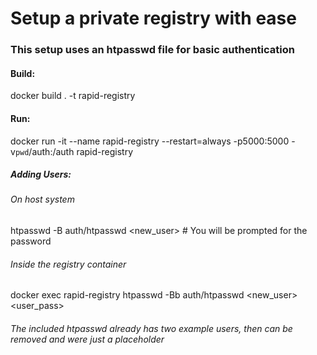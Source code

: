 # Setup a private registry with ease

### This setup uses an htpasswd file for basic authentication

#### Build:
docker build . -t rapid-registry

#### Run:
docker run -it --name rapid-registry --restart=always -p5000:5000 -v`pwd`/auth:/auth rapid-registry

##### Adding Users:
###### On host system
htpasswd -B auth/htpasswd <new_user> # You will be prompted for the password

###### Inside the registry container
docker exec rapid-registry htpasswd -Bb auth/htpasswd <new_user> <user_pass> 

###### The included htpasswd already has two example users, then can be removed and were just a placeholder
